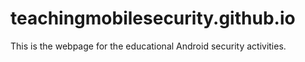 # teachingmobilesecurity.github.io

This is the webpage for the educational Android security activities.
